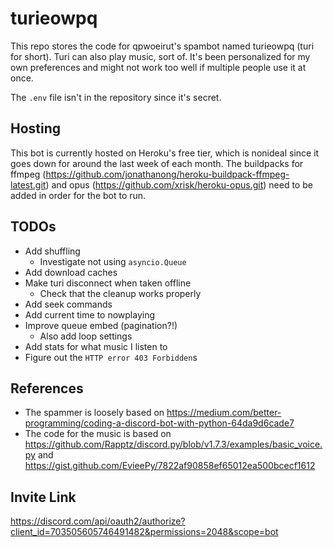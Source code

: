 # turieowpq

This repo stores the code for qpwoeirut's spambot named turieowpq (turi for short).
Turi can also play music, sort of.
It's been personalized for my own preferences and might not work too well if multiple people use it at once.

The `.env` file isn't in the repository since it's secret.

## Hosting
This bot is currently hosted on Heroku's free tier, which is nonideal since it goes down for around the last week of each month.
The buildpacks for ffmpeg (https://github.com/jonathanong/heroku-buildpack-ffmpeg-latest.git) and opus (https://github.com/xrisk/heroku-opus.git) need to be added in order for the bot to run.

## TODOs
* Add shuffling
  * Investigate not using `asyncio.Queue`
* Add download caches
* Make turi disconnect when taken offline
  * Check that the cleanup works properly
* Add seek commands
* Add current time to nowplaying
* Improve queue embed (pagination?!)
  * Also add loop settings
* Add stats for what music I listen to
* Figure out the `HTTP error 403 Forbidden`s

## References
* The spammer is loosely based on https://medium.com/better-programming/coding-a-discord-bot-with-python-64da9d6cade7
* The code for the music is based on https://github.com/Rapptz/discord.py/blob/v1.7.3/examples/basic_voice.py and https://gist.github.com/EvieePy/7822af90858ef65012ea500bcecf1612


## Invite Link
https://discord.com/api/oauth2/authorize?client_id=703505605746491482&permissions=2048&scope=bot
